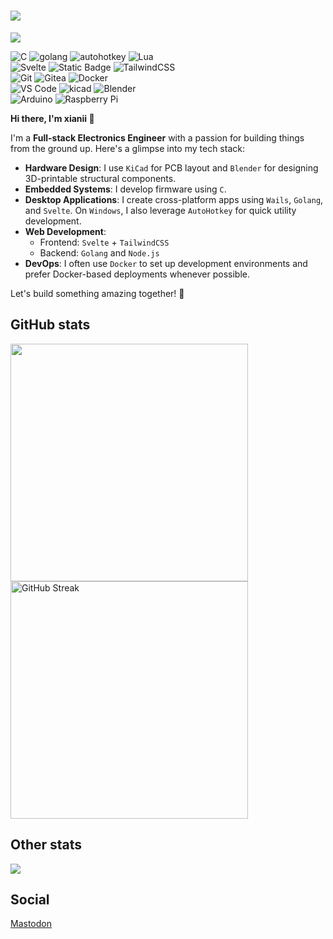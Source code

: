 
<h1 align="left">
    <img align="center" src="https://capsule-render.vercel.app/api?type=soft&color=0:ad9fff,100:fbc7d4&text=🛹I%27m%20xianii&fontColor=eeeeee&fontAlign=23&fontAlignY=54&fontSize=60&animation=fadeIn&height=120"/>
</h1>

<p align="left" class="py-4">
    <img src="https://komarev.com/ghpvc/?username=Nigh&color=ad9fff&style=for-the-badge&abbreviated=true&label=VIEWS"/>
</p>

<div class="flex flex-col pb-4" align="left">
<div class="flex">
<img alt="C" src="https://img.shields.io/badge/c-00599C.svg?style=for-the-badge&logo=c&logoColor=white">
<img alt="golang" src="https://img.shields.io/badge/golang-00ADD8?style=for-the-badge&logo=go&logoColor=white">
<img alt="autohotkey" src="https://img.shields.io/badge/autohotkey-334455?style=for-the-badge&logo=autohotkey">
<img alt="Lua" src="https://img.shields.io/badge/lua-2C2D72.svg?style=for-the-badge&logo=lua&logoColor=white">
</div>
<div class="flex">
<img alt="Svelte" src="https://img.shields.io/badge/svelte-f1413d.svg?style=for-the-badge&logo=svelte&logoColor=white">
<img alt="Static Badge" src="https://img.shields.io/badge/astro-BC52EE?style=for-the-badge&logo=astro&logoColor=white">
<img alt="TailwindCSS" src="https://img.shields.io/badge/tailwindcss-38B2AC.svg?style=for-the-badge&logo=tailwind-css&logoColor=white">
</div>
<div class="flex">
<img alt="Git" src="https://img.shields.io/badge/git-F05033.svg?style=for-the-badge&logo=git&logoColor=white">
<img alt="Gitea" src="https://img.shields.io/badge/Gitea-34495E?style=for-the-badge&logo=gitea&logoColor=5D9425">
<img alt="Docker" src="https://img.shields.io/badge/docker-0db7ed.svg?style=for-the-badge&logo=docker&logoColor=white">
</div>
<div class="flex">
<img alt="VS Code" src="https://img.shields.io/badge/VS%20Code-0078d7.svg?style=for-the-badge&logo=visual-studio-code&logoColor=white">
<img alt="kicad" src="https://img.shields.io/badge/kicad-314CB0.svg?style=for-the-badge&logo=kicad&logoColor=white">
<img alt="Blender" src="https://img.shields.io/badge/blender-F5792A.svg?style=for-the-badge&logo=blender&logoColor=white">
</div>
<div class="flex">
<img alt="Arduino" src="https://img.shields.io/badge/Arduino-00979D?style=for-the-badge&logo=Arduino&logoColor=white">
<img alt="Raspberry Pi" src="https://img.shields.io/badge/RaspberryPi-C51A4A?style=for-the-badge&logo=Raspberry-Pi">
</div>
</div>

**Hi there, I'm xianii 👋**

I'm a **Full-stack Electronics Engineer** with a passion for building things from the ground up. Here's a glimpse into my tech stack:

- **Hardware Design**: I use `KiCad` for PCB layout and `Blender` for designing 3D-printable structural components.
- **Embedded Systems**: I develop firmware using `C`.
- **Desktop Applications**: I create cross-platform apps using `Wails`, `Golang`, and `Svelte`. On `Windows`, I also leverage `AutoHotkey` for quick utility development.
- **Web Development**:
  - Frontend: `Svelte` + `TailwindCSS`
  - Backend: `Golang` and `Node.js`
- **DevOps**: I often use `Docker` to set up development environments and prefer Docker-based deployments whenever possible.

Let's build something amazing together! 🚀

## GitHub stats

<div class="flex h-max" align="left">
<picture class="">
  <source
    srcset="https://github-readme-stats.vercel.app/api?username=nigh&disable_animations=true&show_icons=true&rank_icon=percentile&count_private=true&theme=dracula"
    media="(prefers-color-scheme: dark)"
  />
  <source
    srcset="https://github-readme-stats.vercel.app/api?username=nigh&disable_animations=true&show_icons=true&rank_icon=percentile&count_private=true&theme=buefy"
    media="(prefers-color-scheme: light), (prefers-color-scheme: no-preference)"
  />
  <img width="380" src="https://github-readme-stats.vercel.app/api?username=nigh&disable_animations=true&show_icons=true&rank_icon=percentile&count_private=true&theme=dracula"/>
</picture>
<picture class="">
  <source
    srcset="https://streak-stats.demolab.com?user=Nigh&theme=dracula&date_format=%5BY.%5Dn.j&mode=weekly"
    media="(prefers-color-scheme: dark)"
  />
  <source
    srcset="https://streak-stats.demolab.com?user=Nigh&theme=dracula&date_format=%5BY.%5Dn.j&mode=weekly"
    media="(prefers-color-scheme: light), (prefers-color-scheme: no-preference)"
  />
  <img width="380" src="https://streak-stats.demolab.com?user=Nigh&theme=dracula&date_format=%5BY.%5Dn.j&mode=weekly" alt="GitHub Streak" />
</picture>
</div>

## Other stats

<picture>
  <source
    srcset="https://osusig.lolico.moe/sig.php?colour=hexff66aa&uname=dracula004&countryrank&removeavmargin&flagstroke&xpbar&xpbarhex"
    media="(prefers-color-scheme: dark)"
  />
  <source
    srcset="https://osusig.lolico.moe/sig.php?colour=hex000000&uname=dracula004&countryrank&removeavmargin&flagstroke&xpbar&xpbarhex"
    media="(prefers-color-scheme: light), (prefers-color-scheme: no-preference)"
  />
  <img src="https://osusig.lolico.moe/sig.php?colour=hexff66aa&uname=dracula004&countryrank&removeavmargin&flagstroke&xpbar&xpbarhex"/>
</picture>

## Social

<a rel="me" href="https://mastodon.cloud/@nigh">Mastodon</a>
